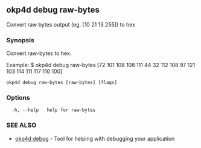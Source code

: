 ## okp4d debug raw-bytes

Convert raw bytes output (eg. [10 21 13 255]) to hex

### Synopsis

Convert raw-bytes to hex.

Example:
$ okp4d debug raw-bytes [72 101 108 108 111 44 32 112 108 97 121 103 114 111 117 110 100]
			

```
okp4d debug raw-bytes [raw-bytes] [flags]
```

### Options

```
  -h, --help   help for raw-bytes
```

### SEE ALSO

* [okp4d debug](okp4d_debug.md)	 - Tool for helping with debugging your application

